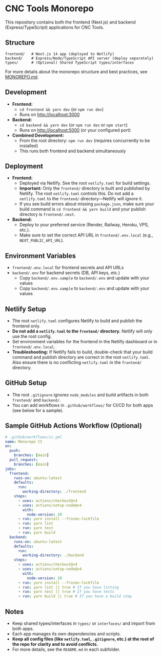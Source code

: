 # CNC Tools Monorepo

This repository contains both the frontend (Next.js) and backend (Express/TypeScript) applications for CNC Tools.

## Structure

```
frontend/   # Next.js 14 app (deployed to Netlify)
backend/    # Express/Node/TypeScript API server (deploy separately)
types/      # (Optional) Shared TypeScript types/interfaces
```

For more details about the monorepo structure and best practices, see [MONOREPO.md](./MONOREPO.md).

## Development

- **Frontend:**
  - `cd frontend && yarn dev` (or `npm run dev`)
  - Runs on [http://localhost:3000](http://localhost:3000)
- **Backend:**
  - `cd backend && yarn dev` (or `npm run dev` or `npm start`)
  - Runs on [http://localhost:5000](http://localhost:5000) (or your configured port)
- **Combined Development:**
  - From the root directory: `npm run dev` (requires concurrently to be installed)
  - This runs both frontend and backend simultaneously

## Deployment

- **Frontend:**
  - Deployed via Netlify. See the root `netlify.toml` for build settings.
  - **Important:** Only the `frontend/` directory is built and published by Netlify. The root `netlify.toml` controls this. Do not add a `netlify.toml` to the `frontend/` directory—Netlify will ignore it.
  - If you see build errors about missing `package.json`, make sure your build command is `cd frontend && yarn build` and your publish directory is `frontend/.next`.
- **Backend:**
  - Deploy to your preferred service (Render, Railway, Heroku, VPS, etc.).
  - Make sure to set the correct API URL in `frontend/.env.local` (e.g., `NEXT_PUBLIC_API_URL`).

## Environment Variables

- `frontend/.env.local` for frontend secrets and API URLs
- `backend/.env` for backend secrets (DB, API keys, etc.)
  - Copy `backend/.env.sample` to `backend/.env` and update with your values
  - Copy `backend/.env.sample` to `backend/.env` and update with your values

## Netlify Setup

- The root `netlify.toml` configures Netlify to build and publish the frontend only.
- **Do not add a `netlify.toml` to the `frontend/` directory.** Netlify will only use the root config.
- Set environment variables for the frontend in the Netlify dashboard or in `frontend/.env.local`.
- **Troubleshooting:** If Netlify fails to build, double-check that your build command and publish directory are correct in the root `netlify.toml`. Also ensure there is no conflicting `netlify.toml` in the `frontend/` directory.

## GitHub Setup

- The root `.gitignore` ignores `node_modules` and build artifacts in both `frontend/` and `backend/`.
- You can add workflows in `.github/workflows/` for CI/CD for both apps (see below for a sample).

## Sample GitHub Actions Workflow (Optional)

```yaml
# .github/workflows/ci.yml
name: Monorepo CI
on:
  push:
    branches: [main]
  pull_request:
    branches: [main]
jobs:
  frontend:
    runs-on: ubuntu-latest
    defaults:
      run:
        working-directory: ./frontend
    steps:
      - uses: actions/checkout@v4
      - uses: actions/setup-node@v4
        with:
          node-version: 20
      - run: yarn install --frozen-lockfile
      - run: yarn lint
      - run: yarn test
      - run: yarn build
  backend:
    runs-on: ubuntu-latest
    defaults:
      run:
        working-directory: ./backend
    steps:
      - uses: actions/checkout@v4
      - uses: actions/setup-node@v4
        with:
          node-version: 20
      - run: yarn install --frozen-lockfile
      - run: yarn lint || true # If you have linting
      - run: yarn test || true # If you have tests
      - run: yarn build || true # If you have a build step
```

## Notes

- Keep shared types/interfaces in `types/` or `interfaces/` and import from both apps.
- Each app manages its own dependencies and scripts.
- **Keep all config files (like `netlify.toml`, `.gitignore`, etc.) at the root of the repo for clarity and to avoid conflicts.**
- For more details, see the `README.md` in each subfolder.
